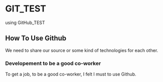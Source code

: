# GIT_TEST
using GitHub_TEST


## How To Use Github
  We need to share our source or some kind of technologies for each other.
  
### Developement to be a good co-worker
  To get a job, to be a good co-worker, I felt I must to use Github.
